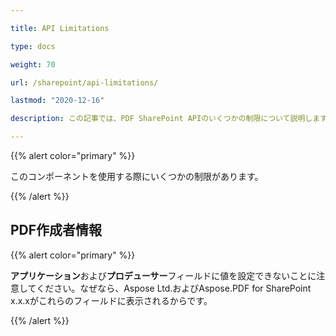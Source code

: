 ```yaml
---

title: API Limitations 

type: docs

weight: 70

url: /sharepoint/api-limitations/

lastmod: "2020-12-16"

description: この記事では、PDF SharePoint APIのいくつかの制限について説明します。

---
```




{{% alert color="primary" %}}



このコンポーネントを使用する際にいくつかの制限があります。



{{% /alert %}}

## PDF作成者情報



{{% alert color="primary" %}}



**アプリケーション**および**プロデューサー**フィールドに値を設定できないことに注意してください。なぜなら、Aspose Ltd.およびAspose.PDF for SharePoint x.x.xがこれらのフィールドに表示されるからです。

{{% /alert %}}